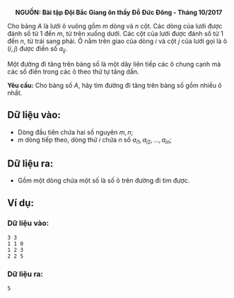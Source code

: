 **<center>NGUỒN: Bài tập Đội Bắc Giang ôn thầy Đỗ Đức Đông - Tháng 10/2017</center>**

Cho bảng $A$ là lưới ô vuông gồm $m$ dòng và $n$ cột. Các dòng của lưới được đánh số từ $1$ đến $m$, từ trên xuống dưới. Các cột của lưới được đánh số từ $1$ đến $n$, từ trái sang phải. Ô nằm trên giao của dòng $i$ và cột $j$ của lưới gọi là ô $(i, j)$ được điền số $a_{ij}$.

Một đường đi tăng trên bảng số là một dãy liên tiếp các ô chung cạnh mà các số điền trong các ô theo thứ tự tăng dần.

**Yêu cầu:** Cho bảng số $A$, hãy tìm đường đi tăng trên bảng số gồm nhiều ô nhất.

## Dữ liệu vào:
- Dòng đầu tiên chứa hai số nguyên $m, n$;
- $m$ dòng tiếp theo, dòng thứ $i$ chứa $n$ số $a_{i1}, a_{i2}, \dots, a_{in}$;


## Dữ liệu ra:
- Gồm một dòng chứa một số là số ô trên đường đi tìm được.

## Ví dụ:
### Dữ liệu vào:
```
3 3
1 1 0
1 2 3
2 2 5
```

### Dữ liệu ra:
```
5
```